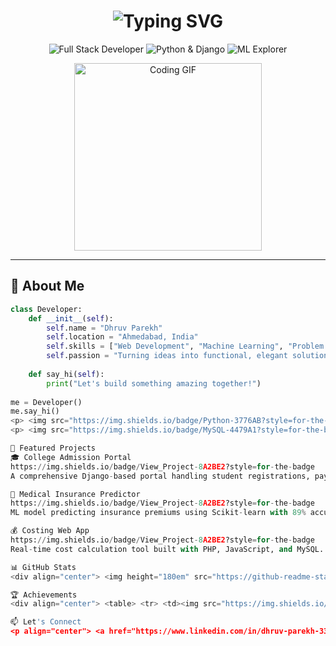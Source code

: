 <h1 align="center"> 
  <img src="https://readme-typing-svg.demolab.com?font=Fira+Code&size=30&pause=1000&color=4F8CC9&center=true&vCenter=true&width=435&lines=Hey+there%2C+I'm+Dhruv+%F0%9F%91%8B" alt="Typing SVG" />
</h1>

<p align="center">
  <img src="https://img.shields.io/badge/Full%20Stack%20Developer-%234F8CC9.svg?&style=for-the-badge" alt="Full Stack Developer">
  <img src="https://img.shields.io/badge/Python%20%26%20Django-%233776AB.svg?&style=for-the-badge&logo=python&logoColor=white" alt="Python & Django">
  <img src="https://img.shields.io/badge/ML%20Explorer-%20%23FF6F00.svg?&style=for-the-badge" alt="ML Explorer">
</p>

<div align="center">
  <img src="https://media.giphy.com/media/L1R1tvI9svkIWwpVYr/giphy.gif" width="300" alt="Coding GIF">
</div>

---

## 🚀 About Me

```python
class Developer:
    def __init__(self):
        self.name = "Dhruv Parekh"
        self.location = "Ahmedabad, India"
        self.skills = ["Web Development", "Machine Learning", "Problem Solving"]
        self.passion = "Turning ideas into functional, elegant solutions"
        
    def say_hi(self):
        print("Let's build something amazing together!")
        
me = Developer()
me.say_hi()
<p> <img src="https://img.shields.io/badge/Python-3776AB?style=for-the-badge&logo=python&logoColor=white" alt="Python"> <img src="https://img.shields.io/badge/Django-092E20?style=for-the-badge&logo=django&logoColor=white" alt="Django"> <img src="https://img.shields.io/badge/JavaScript-F7DF1E?style=for-the-badge&logo=javascript&logoColor=black" alt="JavaScript"> <img src="https://img.shields.io/badge/React-20232A?style=for-the-badge&logo=react&logoColor=61DAFB" alt="React"> </p>
<p> <img src="https://img.shields.io/badge/MySQL-4479A1?style=for-the-badge&logo=mysql&logoColor=white" alt="MySQL"> <img src="https://img.shields.io/badge/Git-F05032?style=for-the-badge&logo=git&logoColor=white" alt="Git"> <img src="https://img.shields.io/badge/VS_Code-007ACC?style=for-the-badge&logo=visual-studio-code&logoColor=white" alt="VS Code"> </p>

🌟 Featured Projects
🎓 College Admission Portal
https://img.shields.io/badge/View_Project-8A2BE2?style=for-the-badge
A comprehensive Django-based portal handling student registrations, payments, and admin management.

🏥 Medical Insurance Predictor
https://img.shields.io/badge/View_Project-8A2BE2?style=for-the-badge
ML model predicting insurance premiums using Scikit-learn with 89% accuracy.

💰 Costing Web App
https://img.shields.io/badge/View_Project-8A2BE2?style=for-the-badge
Real-time cost calculation tool built with PHP, JavaScript, and MySQL.

📊 GitHub Stats
<div align="center"> <img height="180em" src="https://github-readme-stats.vercel.app/api?username=Dhruv124&show_icons=true&theme=radical&count_private=true" alt="Dhruv's GitHub stats" /> <img height="180em" src="https://github-readme-stats.vercel.app/api/top-langs/?username=Dhruv124&layout=compact&theme=radical" alt="Top Languages" /> </div>

🏆 Achievements
<div align="center"> <table> <tr> <td><img src="https://img.shields.io/badge/Silver-Medalist-%23C0C0C0?style=for-the-badge&logo=starship" width="200"></td> <td>IoT Innovation Challenge 2024 - Smart Smoke Detector with AI & Firebase</td> </tr> <tr> <td><img src="https://img.shields.io/badge/Gold-Athlete-%23FFD700?style=for-the-badge&logo=speedtest" width="200"></td> <td>State-Level Track & Field (100m: 13s | Long Jump: 4.41m)</td> </tr> </table> </div>

📫 Let's Connect
<p align="center"> <a href="https://www.linkedin.com/in/dhruv-parekh-336b9b213"> <img src="https://img.shields.io/badge/LinkedIn-0077B5?style=for-the-badge&logo=linkedin&logoColor=white" alt="LinkedIn"> </a> <a href="mailto:dhruvparekh2012@gmail.com"> <img src="https://img.shields.io/badge/Gmail-D14836?style=for-the-badge&logo=gmail&logoColor=white" alt="Gmail"> </a> <a href="https://github.com/Dhruv124"> <img src="https://img.shields.io/badge/GitHub-100000?style=for-the-badge&logo=github&logoColor=white" alt="GitHub"> </a> </p><div align="center"> <img src="https://komarev.com/ghpvc/?username=Dhruv124&style=flat-square&color=blue" alt="Profile Views"> </div> ```
